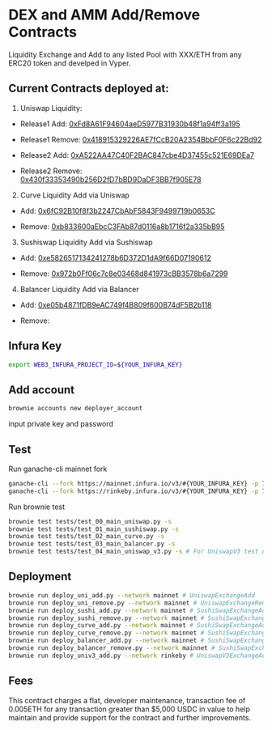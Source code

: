 # DEX and AMM Add/Remove Contracts
Liquidity Exchange and Add to any listed Pool with XXX/ETH from any ERC20 token and develped in Vyper.

## Current Contracts deployed at:
1. Uniswap Liquidity:
  * Release1 Add: [0xFd8A61F94604aeD5977B31930b48f1a94ff3a195](https://etherscan.io/address/0xFd8A61F94604aeD5977B31930b48f1a94ff3a195)

  * Release1 Remove: [0x418915329226AE7fCcB20A2354BbbF0F6c22Bd92](https://etherscan.io/address/0x418915329226AE7fCcB20A2354BbbF0F6c22Bd92)

  * Release2 Add: [0xA522AA47C40F2BAC847cbe4D37455c521E69DEa7](https://etherscan.io/address/0xA522AA47C40F2BAC847cbe4D37455c521E69DEa7)

  * Release2 Remove: [0x430f33353490b256D2fD7bBD9DaDF3BB7f905E78](https://etherscan.io/address/0x430f33353490b256D2fD7bBD9DaDF3BB7f905E78)


2. Curve Liquidity Add via Uniswap
  * Add: [0x6fC92B10f8f3b2247CbAbF5843F9499719b0653C](https://etherscan.io/address/0x6fC92B10f8f3b2247CbAbF5843F9499719b0653C)

  * Remove: [0xb833600aEbcC3FAb87d0116a8b1716f2a335bB95](https://etherscan.io/address/0xb833600aEbcC3FAb87d0116a8b1716f2a335bB95)


3. Sushiswap Liquidity Add via Sushiswap
  * Add: [0xe5826517134241278b6D372D1dA9f66D07190612](https://etherscan.io/address/0xe5826517134241278b6D372D1dA9f66D07190612)

  * Remove: [0x972b0Ff06c7c8e03468d841973cBB3578b6a7299](https://etherscan.io/address/0x972b0Ff06c7c8e03468d841973cBB3578b6a7299)


4. Balancer Liquidity Add via Balancer
  * Add: [0xe05b4871fDB9eAC749f4B809f600B74dF5B2b118](https://etherscan.io/address/0xe05b4871fDB9eAC749f4B809f600B74dF5B2b118)

  * Remove: [](https://etherscan.io/address/)


## Infura Key
```bash
export WEB3_INFURA_PROJECT_ID=${YOUR_INFURA_KEY}
```

## Add account
```bash
brownie accounts new deployer_account
```

input private key and password


## Test
Run ganache-cli mainnet fork

```bash
ganache-cli --fork https://mainnet.infura.io/v3/#{YOUR_INFURA_KEY} -p 7545 -e 10000
ganache-cli --fork https://rinkeby.infura.io/v3/#{YOUR_INFURA_KEY} -p 7545 -e 10000 # For UniswapV3 test, Other tests will be failed
```

Run brownie test

```bash
brownie test tests/test_00_main_uniswap.py -s
brownie test tests/test_01_main_sushiswap.py -s
brownie test tests/test_02_main_curve.py -s
brownie test tests/test_03_main_balancer.py -s
brownie test tests/test_04_main_uniswap_v3.py -s # For UniswapV3 test on Rinkeby
```

## Deployment
```bash
brownie run deploy_uni_add.py --network mainnet # UniswapExchangeAdd
brownie run deploy_uni_remove.py --network mainnet # UniswapExchangeRemove
brownie run deploy_sushi_add.py --network mainnet # SushiSwapExchangeAdd
brownie run deploy_sushi_remove.py --network mainnet # SushiSwapExchangeRemove
brownie run deploy_curve_add.py --network mainnet # SushiSwapExchangeAdd
brownie run deploy_curve_remove.py --network mainnet # SushiSwapExchangeRemove
brownie run deploy_balancer_add.py --network mainnet # SushiSwapExchangeAdd
brownie run deploy_balancer_remove.py --network mainnet # SushiSwapExchangeRemove
brownie run deploy_univ3_add.py --network rinkeby # UniswapV3ExchangeAdd for Rinkeby
```

## Fees
This contract charges a flat, developer maintenance, transaction fee of 0.005ETH for any transaction greater than $5,000 USDC in value to help maintain and provide support for the contract and further improvements.